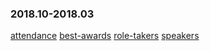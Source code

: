 
### 2018.10-2018.03
[attendance](eshtmc.github.io/education/meetings/2018.10-2018.03/attendance.html)
[best-awards](eshtmc.github.io/education/meetings/2018.10-2018.03/best-awards)
[role-takers](eshtmc.github.io/education/meetings/2018.10-2018.03/role-takers)
[speakers](eshtmc.github.io/education/meetings/2018.10-2018.03/speakers)